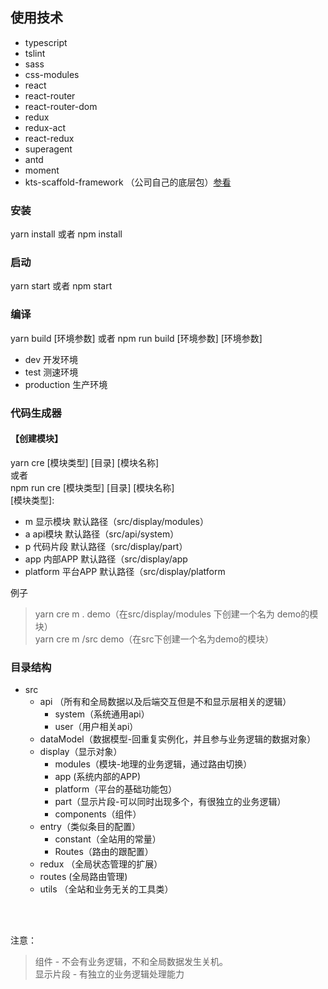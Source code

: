 ## 使用技术
  * typescript
  * tslint
  * sass
  * css-modules
  * react
  * react-router
  * react-router-dom
  * redux
  * redux-act
  * react-redux
  * superagent
  * antd
  * moment
  * kts-scaffold-framework （公司自己的底层包）[参看](https://github.com/kingxunlian/kts-scaffold-framework)

### 安装
yarn install 或者 npm install

### 启动
yarn start 或者 npm start

### 编译
yarn build [环境参数] 或者 npm run build [环境参数]
[环境参数]
* dev 开发环境
* test 测速环境
* production 生产环境

### 代码生成器
#### 【创建模块】
yarn cre [模块类型] [目录] [模块名称] <br>
或者 <br>
npm run cre [模块类型] [目录] [模块名称] <br>
[模块类型]:
* m 显示模块  默认路径（src/display/modules）<br>
* a api模块  默认路径（src/api/system）<br>
* p 代码片段  默认路径（src/display/part）<br>
* app 内部APP  默认路径（src/display/app<br>
* platform 平台APP  默认路径（src/display/platform<br>

例子
>yarn cre m . demo（在src/display/modules 下创建一个名为 demo的模块）<br>
>yarn cre m /src demo（在src下创建一个名为demo的模块）

### 目录结构
* src
  * api （所有和全局数据以及后端交互但是不和显示层相关的逻辑）
    * system（系统通用api）
    * user（用户相关api）
  * dataModel（数据模型-回重复实例化，并且参与业务逻辑的数据对象）
  * display（显示对象）
    * modules（模块-地理的业务逻辑，通过路由切换）
    * app (系统内部的APP)
    * platform（平台的基础功能包）
    * part（显示片段-可以同时出现多个，有很独立的业务逻辑）
    * components（组件）
  * entry（类似条目的配置）
    * constant（全站用的常量）
    * Routes（路由的跟配置）
  * redux （全局状态管理的扩展）
  * routes (全局路由管理)
  * utils （全站和业务无关的工具类）

<br/><br/>

注意：
> 组件 - 不会有业务逻辑，不和全局数据发生关机。<br/>
> 显示片段 - 有独立的业务逻辑处理能力